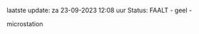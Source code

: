 laatste update: 
za 23-09-2023 12:08   uur 
Status: FAALT - geel - 
<div class="service Y">microstation</div>